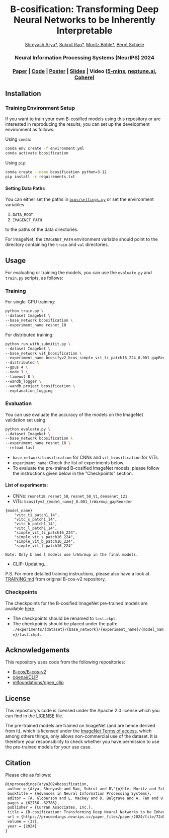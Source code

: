 <div align="center">
  
  <h1>B-cosification: Transforming Deep Neural Networks to be Inherently Interpretable</h1>
  
  <p>
    <a href="https://www.linkedin.com/in/shrebox/">Shreyash Arya*</a>,
    <a href="https://sukrutrao.github.io">Sukrut Rao*</a>,
    <a href="https://moboehle.github.io">Moritz Böhle*</a>,
    <a href="https://people.mpi-inf.mpg.de/~schiele">Bernt Schiele</a>
  </p>
  
  <h3>Neural Information Processing Systems (NeurIPS) 2024</h3>
    
  <h3>
    <a href="https://arxiv.org/abs/2411.00715">Paper</a> |
    <a href="https://github.com/shrebox/B-cosification/">Code</a> |
    <a href="https://neurips.cc/media/PosterPDFs/NeurIPS%202024/95051.png?t=1733720266.7038476">Poster</a> |
    <a href="https://nips.cc/media/neurips-2024/Slides/95051.pdf">Slides</a> |
    Video (<a href="https://youtu.be/yvRXuysa5GI">5-mins</a>,
    <a href="https://youtu.be/zSEv3KBGlJQ">neptune.ai</a>,
    <a href="https://youtu.be/ETfYZrSBzVQ">Cohere</a>)
  </h3>
  
</div>


## Installation

### Training Environment Setup
If you want to train your own B-cosified models using this repository or are interested in reproducing the results, you can set up the development environment as follows:

Using `conda`:
```bash
conda env create -f environment.yml
conda activate bcosification
```

Using `pip`:
```bash
conda create --name bcosification python=3.12
pip install -r requirements.txt
```

#### Setting Data Paths
You can either set the paths in [`bcos/settings.py`](bcos/settings.py) or set the environment variables
1. `DATA_ROOT`
2. `IMAGENET_PATH`

to the paths of the data directories.

For ImageNet, the `IMAGENET_PATH` environment variable should point to the directory containing the `train` and `val` directories.


<!-- =============================================================================================================== -->

## Usage

For evaluating or training the models, you can use the `evaluate.py` and `train.py` scripts, as follows:

### Training

For single-GPU training:
```bash
python train.py \ 
--dataset ImageNet \
--base_network bcosification \
--experiment_name resnet_18 
```

For distributed training:
```bash
python run_with_submitit.py \ 
--dataset ImageNet \
--base_network vit_bcosification \
--experiment_name bcosifyv2_bcos_simple_vit_ti_patch16_224_0.001_gapReorder-seed=5 \
--distributed \
--gpus 4 \
--node 1 \
--timeout 8 \
--wandb_logger \
--wandb_project bcosification \
--explanation_logging
```

### Evaluation
You can use evaluate the accuracy of the models on the ImageNet validation set using:
```bash
python evaluate.py \
--dataset ImageNet \
--base_network bcosification \
--experiment_name resnet_18 \
--reload last
```
* `base_network`: `bcosification` for CNNs and `vit_bcosification` for ViTs.
* `experiment_name`: Check the list of experiments below.
* To evaluate the pre-trained B-cosified ImageNet models, please follow the instructions given below in the "Checkpoints" section.

#### List of experiments:

* CNNs: `resnet18`, `resnet_50`, `resnet_50_V1`, `densenet_121`
* ViTs: `bcosifyv2_{model_name}_0.001_lrWarmup_gapReorder`
```
{model_name}
    "vitc_ti_patch1_14",
    "vitc_s_patch1_14",
    "vitc_b_patch1_14",
    "vitc_l_patch1_14",
    "simple_vit_ti_patch16_224",
    "simple_vit_s_patch16_224",
    "simple_vit_b_patch16_224",
    "simple_vit_l_patch16_224"

Note: Only b and l models use lrWarmup in the final models.
```
* CLIP: Updating...

P.S. For more detailed training instructions, please also have a look at [TRAINING.md](https://github.com/B-cos/B-cos-v2/blob/main/TRAINING.md) from original B-cos-v2 repository.

### Checkpoints

The checkpoints for the B-cosified ImageNet pre-trained models are available [here](https://github.com/shrebox/B-cosification/releases/tag/v0.0.1-checkpoints). 

* The checkpoints should be renamed to `last.ckpt`.
* The checkpoints should be placed under the path: `./experiments/{dataset}/{base_network}/{experiment_name}/{model_name}/last.ckpt`. 

## Acknowledgements

This repository uses code from the following repositories:

* [B-cos/B-cos-v2](https://github.com/B-cos/B-cos-v2)
* [openai/CLIP](https://github.com/openai/CLIP)
* [mlfoundations/open_clip](https://github.com/mlfoundations/open_clip)

## License
This repository's code is licensed under the Apache 2.0 license which you can find in the [LICENSE](./LICENSE) file.

The pre-trained models are trained on ImageNet (and are hence derived from it), which is  licensed under the [ImageNet Terms of access](https://image-net.org/download), which among others things, only allows non-commercial use of the dataset. It is therefore your responsibility to check whether you have permission to use the  pre-trained models for *your* use case.

## Citation

Please cite as follows:

```tex
@inproceedings{arya2024bcosification,
 author = {Arya, Shreyash and Rao, Sukrut and B\"{o}hle, Moritz and Schiele, Bernt},
 booktitle = {Advances in Neural Information Processing Systems},
 editor = {A. Globerson and L. Mackey and D. Belgrave and A. Fan and U. Paquet and J. Tomczak and C. Zhang},
 pages = {62756--62786},
 publisher = {Curran Associates, Inc.},
 title = {B-cosification: Transforming Deep Neural Networks to be Inherently Interpretable},
 url = {https://proceedings.neurips.cc/paper_files/paper/2024/file/72d50a87b218d84c175d16f4557f7e12-Paper-Conference.pdf},
 volume = {37},
 year = {2024}
}
```
